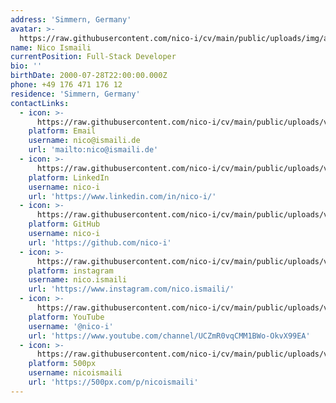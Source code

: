 ```yaml
---
address: 'Simmern, Germany'
avatar: >-
  https://raw.githubusercontent.com/nico-i/cv/main/public/uploads/img/avatar.jpeg
name: Nico Ismaili
currentPosition: Full-Stack Developer
bio: ''
birthDate: 2000-07-28T22:00:00.000Z
phone: +49 176 471 176 12
residence: 'Simmern, Germany'
contactLinks:
  - icon: >-
      https://raw.githubusercontent.com/nico-i/cv/main/public/uploads/vector/icons/mail.svg
    platform: Email
    username: nico@ismaili.de
    url: 'mailto:nico@ismaili.de'
  - icon: >-
      https://raw.githubusercontent.com/nico-i/cv/main/public/uploads/vector/logos/linkedin.svg
    platform: LinkedIn
    username: nico-i
    url: 'https://www.linkedin.com/in/nico-i/'
  - icon: >-
      https://raw.githubusercontent.com/nico-i/cv/main/public/uploads/vector/logos/github.svg
    platform: GitHub
    username: nico-i
    url: 'https://github.com/nico-i'
  - icon: >-
      https://raw.githubusercontent.com/nico-i/cv/main/public/uploads/vector/logos/instagram.svg
    platform: instagram
    username: nico.ismaili
    url: 'https://www.instagram.com/nico.ismaili/'
  - icon: >-
      https://raw.githubusercontent.com/nico-i/cv/main/public/uploads/vector/logos/youtube.svg
    platform: YouTube
    username: '@nico-i'
    url: 'https://www.youtube.com/channel/UCZmR0vqCMM1BWo-OkvX99EA'
  - icon: >-
      https://raw.githubusercontent.com/nico-i/cv/main/public/uploads/vector/logos/500px.svg
    platform: 500px
    username: nicoismaili
    url: 'https://500px.com/p/nicoismaili'
---
```


